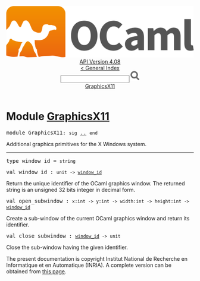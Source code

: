 <!-- ((! set title API !)) ((! set documentation !)) ((! set api !)) ((! set nobreadcrumb !)) -->
<div class="api"><header><nav class="toc brand"><a class="brand" href="https://ocaml.org/"><img src="colour-logo-gray.svg" class="svg" alt="OCaml"></a></nav><nav class="toc"><div class="toc_version"><a href="/docs" id="version-select">API Version 4.08</a></div><a href="index.html">&lt; General Index</a><div class="api_search"><input type="text" name="apisearch" id="api_search" oninput="mySearch(false);" onkeypress="this.oninput();" onclick="this.oninput();" onpaste="this.oninput();">
<img src="search_icon.svg" alt="Search" class="svg" onclick="mySearch(false)"></div>
<div id="search_results"></div><div class="toc_title"><a href="#top">GraphicsX11</a></div><ul></ul></nav></header>

<h1>Module <a href="type_GraphicsX11.html">GraphicsX11</a></h1>

<pre><span id="MODULEGraphicsX11"><span class="keyword">module</span> GraphicsX11</span>: <code class="code"><span class="keyword">sig</span></code> <a href="GraphicsX11.html">..</a> <code class="code"><span class="keyword">end</span></code></pre><div class="info module top">
<div class="info-desc">
<p>Additional graphics primitives for the X Windows system.</p>
</div>
</div>
<hr width="100%">

<pre><span id="TYPEwindow_id"><span class="keyword">type</span> <code class="type"></code>window_id</span> = <code class="type">string</code> </pre>


<pre><span id="VALwindow_id"><span class="keyword">val</span> window_id</span> : <code class="type">unit -&gt; <a href="GraphicsX11.html#TYPEwindow_id">window_id</a></code></pre><div class="info ">
<div class="info-desc">
<p>Return the unique identifier of the OCaml graphics window.
   The returned string is an unsigned 32 bits integer
   in decimal form.</p>
</div>
</div>

<pre><span id="VALopen_subwindow"><span class="keyword">val</span> open_subwindow</span> : <code class="type">x:int -&gt; y:int -&gt; width:int -&gt; height:int -&gt; <a href="GraphicsX11.html#TYPEwindow_id">window_id</a></code></pre><div class="info ">
<div class="info-desc">
<p>Create a sub-window of the current OCaml graphics window
   and return its identifier.</p>
</div>
</div>

<pre><span id="VALclose_subwindow"><span class="keyword">val</span> close_subwindow</span> : <code class="type"><a href="GraphicsX11.html#TYPEwindow_id">window_id</a> -&gt; unit</code></pre><div class="info ">
<div class="info-desc">
<p>Close the sub-window having the given identifier.</p>
</div>
</div>

<div class="copyright">The present documentation is copyright Institut National de Recherche en Informatique et en Automatique (INRIA). A complete version can be obtained from <a href="http://caml.inria.fr/pub/docs/manual-ocaml/">this page</a>.</div></div>